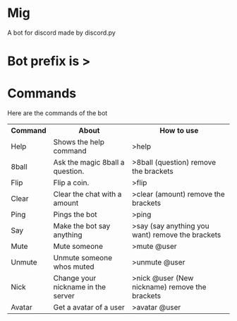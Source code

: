 # Mig
A bot for discord 
made by discord.py

<h1>Bot prefix is ></h1>

<h1> Commands </h1>
<p> Here are the commands of the bot
  <br> <table>
    <tr>
    <th>Command</th>
    <th>About</th>
      <th>How to use</th>
    </tr>
    <tr>
      <td>Help</td>
      <td>Shows the help command</td>
      <td> >help </td>
    </tr>
    <tr>
      <td>8ball</td>
      <td>Ask the magic 8ball a question.</td>
      <td> >8ball (question)  remove the brackets</td>
    </tr>
    <tr>
      <td>Flip</td>
      <td>Flip a coin.</td>
      <td> >flip</td>
    </tr>
    <tr>
      <td>Clear</td>
      <td>Clear the chat with a amount</td>
      <td> >clear (amount) remove the brackets</td>
    </tr>
    <tr>
      <td>Ping</td>
      <td>Pings the bot</td>
      <td> >ping</td>
    </tr>
    <tr>
      <td>Say</td>
      <td> Make the bot say anything</td>
      <td> >say (say anything you want) remove the brackets
    </tr>
    <tr>
      <td>Mute</td>
      <td> Mute someone</td>
      <td> >mute @user</td>
    </tr>
    <tr>
      <td>Unmute</td>
      <td> Unmute someone whos muted</td>
      <td> >unmute @user</td>
    </tr>
    <tr>
      <td>Nick</td>
      <td> Change your nickname in the server</td>
      <td> >nick @user (New nickname) remove the brackets</td>
    </tr>
    <tr>
      <td>Avatar</td>
      <td> Get a avatar of a user</td>
      <td> >avatar @user</td>
    </tr>

    
      
      
    

